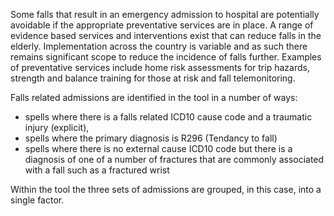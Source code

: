 Some falls that result in an emergency admission to hospital are potentially avoidable if the appropriate preventative services are in place. A range of evidence based services and interventions exist that can reduce falls in the elderly. Implementation across the country is variable and as such there remains significant scope to reduce the incidence of falls further. Examples of preventative services include home risk assessments for trip hazards, strength and balance training for those at risk and fall telemonitoring.

Falls related admissions are identified in the tool in a number of ways:

* spells where there is a falls related ICD10 cause code and a traumatic injury (explicit),
* spells where the primary diagnosis is R296 (Tendancy to fall)
* spells where there is no external cause ICD10 code but there is a diagnosis of one of a number of fractures that are commonly associated with a fall such as a fractured wrist

Within the tool the three sets of admissions are grouped, in this case, into a single factor.
